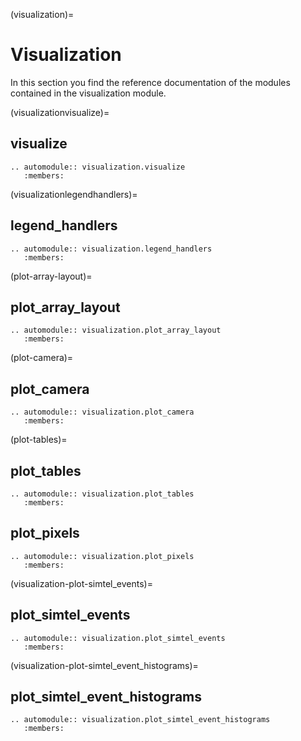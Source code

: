 (visualization)=

# Visualization

In this section you find the reference documentation of the modules contained in
the visualization module.

(visualizationvisualize)=

## visualize

```{eval-rst}
.. automodule:: visualization.visualize
   :members:
```

(visualizationlegendhandlers)=

## legend_handlers

```{eval-rst}
.. automodule:: visualization.legend_handlers
   :members:
```

(plot-array-layout)=

## plot_array_layout

```{eval-rst}
.. automodule:: visualization.plot_array_layout
   :members:
```

(plot-camera)=

## plot_camera

```{eval-rst}
.. automodule:: visualization.plot_camera
   :members:
```

(plot-tables)=

## plot_tables

```{eval-rst}
.. automodule:: visualization.plot_tables
   :members:
```

## plot_pixels

```{eval-rst}
.. automodule:: visualization.plot_pixels
   :members:
```

(visualization-plot-simtel_events)=

## plot_simtel_events

```{eval-rst}
.. automodule:: visualization.plot_simtel_events
   :members:
```

(visualization-plot-simtel_event_histograms)=

## plot_simtel_event_histograms

```{eval-rst}
.. automodule:: visualization.plot_simtel_event_histograms
   :members:
```
